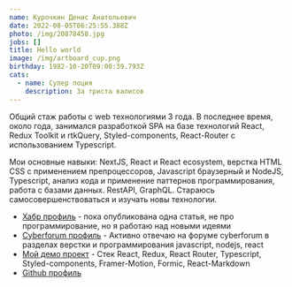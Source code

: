 ```yaml
---
name: Курочкин Денис Анатольевич
date: 2022-08-05T06:25:55.388Z
photo: /img/20878458.jpg
jobs: []
title: Hello world
image: /img/artboard_cup.png
birthday: 1982-10-20T09:00:39.793Z
cats:
  - name: Супер поция
    description: За триста валисов
---
```

Общий стаж работы с web технологиями 3 года. В последнее время, около года, занимался разработкой SPA на базе технологий React, Redux Toolkit и rtkQuery, Styled-components, React-Router с использованием Typescript. 

Мои основные навыки: NextJS, React и React ecosystem, верстка HTML CSS с применением препроцессоров, Javascript браузерный и NodeJS, Typescript, анализ кода и применение паттернов программирования, работа с базами данных. RestAPI, GraphQL. Стараюсь самосовершенствоваться и изучать новы технологии. 

* [Хабр профиль](https://habr.com/ru/users/denis-anatol/posts) - пока опубликована одна статья, не про программирование, но я работаю над новыми идеями
* [Cyberforum профиль](https://www.cyberforum.ru/members/1837464.html) - Активно отвечаю на форуме cyberforum в разделах верстки и программирования javascript, nodejs, react 
* [Мой демо проект](https://github.com/denisso/demoreact) - Стек React, Redux, React Router, Typescript, Styled-components, Framer-Motion, Formic, React-Markdown
* [Github профиль](https://github.com/denisso)